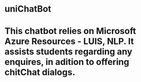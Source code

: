 # uniChatBot
# This chatbot relies on Microsoft Azure Resources - LUIS, NLP. It assists students regarding any enquires, in adition to offering chitChat dialogs.
